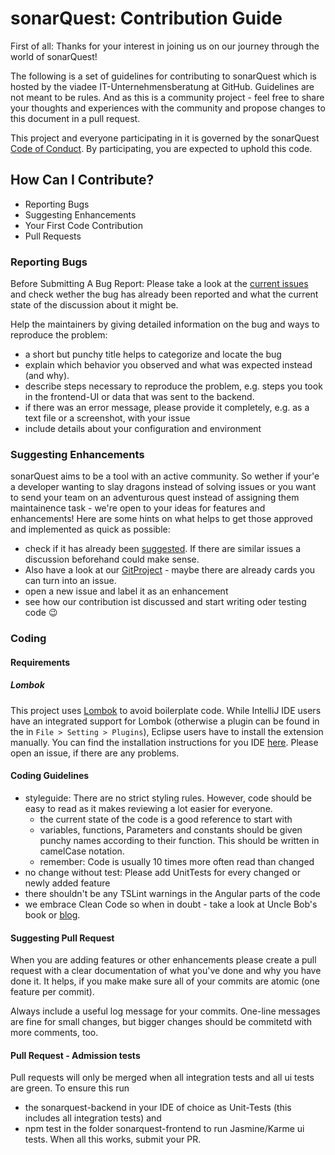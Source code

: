 # sonarQuest: Contribution Guide

First of all: Thanks for your interest in joining us on our journey through the world of sonarQuest!

The following is a set of guidelines for contributing to sonarQuest which is hosted by the viadee IT-Unternehmensberatung at GitHub. Guidelines are not meant to be rules. And as this is a community project - feel free to share your thoughts and experiences with the community and propose changes to this document in a pull request.

This project and everyone participating in it is governed by the sonarQuest [Code of Conduct](https://github.com/viadee/sonarQuest/...). By participating, you are expected to uphold this code.

## How Can I Contribute?

* Reporting Bugs
* Suggesting Enhancements
* Your First Code Contribution
* Pull Requests

### Reporting Bugs

Before Submitting A Bug Report: Please take a look at the [current issues](https://github.com/viadee/sonarQuest/issues) and check wether the bug has already been reported and what the current state of the discussion about it might be.

Help the maintainers by giving detailed information on the bug and ways to reproduce the problem:

* a short but punchy title helps to categorize and locate the bug
* explain which behavior you observed and what was expected instead (and why).
* describe steps necessary to reproduce the problem, e.g. steps you took in the frontend-UI or data that was sent to the backend. 
* if there was an error message, please provide it completely, e.g. as a text file or a screenshot, with your issue
* include details about your configuration and environment  

### Suggesting Enhancements

sonarQuest aims to be a tool with an active community. So wether if your'e a developer wanting to slay dragons instead of solving issues or you want to send your team on an adventurous quest instead of assigning them maintainence task - we're open to your ideas for features and enhancements! 
Here are some hints on what helps to get those approved and implemented as quick as possible:

* check if it has already been [suggested](https://github.com/search?utf8=%E2%9C%93&q=+is%3Aissue+user%3Aviadee+repository%3AsonarQuest). If there are similar issues a discussion beforehand could make sense.
* Also have a look at our [GitProject](https://github.com/viadee/sonarQuest/projects) - maybe there are already cards you can turn into an issue. 
* open a new issue and label it as an enhancement  
* see how our contribution ist discussed and start writing oder testing code :wink:

### Coding

#### Requirements

 ##### Lombok
 This project uses [Lombok](https://projectlombok.org/) to avoid boilerplate code. While IntelliJ IDE users have an integrated support for Lombok (otherwise a plugin can be found in the in `File > Setting > Plugins`), Eclipse users have to install the extension manually.
 You can find the installation instructions for you IDE [here](https://projectlombok.org/setup/overview).
 Please open an issue, if there are any problems. 

#### Coding Guidelines

* styleguide: There are no strict styling rules. However, code should be easy to read as it makes reviewing a lot easier for everyone. 
  * the current state of the code is a good reference to start with
  * variables, functions, Parameters and constants should be given punchy names according to their function. This should be written in camelCase notation.  
  * remember: Code is usually 10 times more often read than changed
* no change without test: Please add UnitTests for every changed or newly added feature 
* there shouldn't be any TSLint warnings in the Angular parts of the code
* we embrace Clean Code so when in doubt - take a look at Uncle Bob's book or [blog](http://blog.cleancoder.com/). 

#### Suggesting Pull Request

When you are adding features or other enhancements please create a pull request with a clear documentation of what you've done and why you have done it. It helps, if you make make sure all of your commits are atomic (one feature per commit).

Always include a useful log message for your commits. One-line messages are fine for small changes, but bigger changes should be commitetd with more comments, too.

#### Pull Request - Admission tests

Pull requests will only be merged when all integration tests and all ui tests are green. To ensure this run
* the sonarquest-backend in your IDE of choice as Unit-Tests (this includes all integration tests) and
* npm test in the folder sonarquest-frontend to run Jasmine/Karme ui tests.
When all this works, submit your PR.
